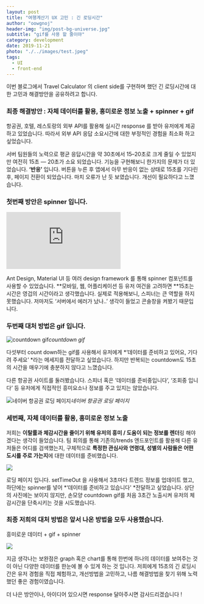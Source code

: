 ```yaml
---
layout: post
title: "여행계산기 UX 고민 : 긴 로딩시간"
author: "oowgnoj"
header-img: "img/post-bg-universe.jpg"
subtitle: "gif를 사용 할 줄이야"
category: development
date: 2019-11-21
photo: "./../images/test.jpeg"
tags:
  - UI
  - front-end
---
```


이번 블로그에서 Travel Calculator 의 client side를 구현하며 했던 긴 로딩시간에 대한 고민과 해결방안을 공유하려고 합니다.

### 최종 해결방안 : 자체 데이터를 활용, 흥미로운 정보 노출 + spinner + gif

항공권, 호텔, 레스토랑의 외부 API를 활용해 실시간 response 를 받아 유저에게 제공하고 있었습니다. 따라서 외부 API 응답 소요시간에 대한 부정적인 경험을 최소화 하고싶었습니다.

서버 팀원들의 노력으로 평균 응답시간을 약 30초에서 15–20초로 크게 줄일 수 있었지만 여전히 15초 — 20초가 소요 되었습니다. 기능을 구현해보니 한가지의 문제가 더 있었습니다. **‘반응’** 입니다. 버튼을 누른 후 앱에서 아무 반응이 없는 상태로 15초를 기다린 후, 페이지 전환이 되었습니다. 마치 오류가 난 듯 보였습니다. 개선이 필요하다고 느꼈습니다.

### 첫번째 방안은 spinner 입니다.

<iframe src="https://medium.com/media/6c836fec74e9c0217634397b2e5e8622" frameborder=0></iframe>

Ant Design, Material UI 등 여러 design framework 를 통해 spinner 컴포넌트를 사용할 수 있었습니다. **모바일, 웹, 어플리케이션 등 유저 여건을 고려하면 **15초는 시간은 영겁의 시간이라고 생각했습니다. 실제로 적용해보니, 스피너는 큰 역할을 하지 못했습니다. 저마저도 ‘서버에서 에러가 났나..’ 생각이 들었고 콘솔창을 켜봤기 때문입니다.

### 두번째 대처 방법은 gif 입니다.

![countdown gif](https://cdn-images-1.medium.com/max/2000/1*UazJaqHlmjrTg1_alpSKNw.gif)_countdown gif_

다섯부터 count down하는 gif를 사용해서 유저에게 *‘데이터를 준비하고 있어요, 기다려 주세요’ *라는 메세지를 전달하고 싶었습니다. 하지만 반복되는 countdown도 15초의 시간을 매우기에 충분하지 않다고 느꼈습니다.

다른 항공권 사이트를 둘러봤습니다. 스피너 혹은 ‘데이터를 준비중입니다’, ‘조회중 입니다’ 등 유저에게 직접적인 흥미요소나 정보를 주고 있지는 않았습니다.

![네이버 항공권 로딩 페이지](https://cdn-images-1.medium.com/max/2000/1*uMONdHHJ2IYGp1OcUZWImQ.png)_네이버 항공권 로딩 페이지_

### 세번째, 자체 데이터를 활용, 흥미로운 정보 노출

저희는 **이탈률과 체감시간을 줄이기 위해 유저의 흥미 / 도움이 되는 정보를 렌더**링 해야겠다는 생각이 들었습니다. 팀 회의를 통해 기존의/trends 엔드포인트를 활용해 다른 유저들은 어디를 검색했는지, 구체적으로 **특정한 관심사와 연령대, 성별의 사람들은 어떤 도시를 주로 가는지**에 대한 데이터를 준비했습니다.

![](https://cdn-images-1.medium.com/max/2000/1*SpDMiS4o2KTFZCqNTvXuhw.png)

로딩 페이지 입니다. setTimeOut 을 사용해서 3초마다 트렌드 정보를 업데이트 했고, 하단에는 spinner를 넣어 *‘데이터를 준비하고 있습니다' *전달하고 싶었습니다. 상단의 사진에는 보이지 않지만, 손모양 countdown gif를 처음 3초간 노출시켜 유저의 체감시간을 단축시키는 것을 시도했습니다.

### 최종 저희의 대처 방법은 앞서 나온 방법을 모두 사용했습니다.

흥미로운 데이터 + gif + spinner

![](https://cdn-images-1.medium.com/max/2160/1*FyqUsbR0iYG2CJ3y-wQi9Q.gif)

지금 생각나는 보완점은 graph 혹은 chart를 통해 한번에 하나의 데이터를 보여주는 것이 아닌 다양한 데이터를 한눈에 볼 수 있게 하는 것 입니다. 저희에게 15초의 긴 로딩시간은 유저 경험을 직접 체험하고, 개선방법을 고민하고, 나름 해결방법을 찾기 위해 노력했던 좋은 경험이였습니다.

더 나은 방안이나, 아이디어 있으시면 response 달아주시면 감사드리겠습니다 !
